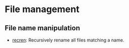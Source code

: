 
# File management

## File name manipulation

* [recren](file_name_manipulation/recren): Recursively rename all files matching a name.

